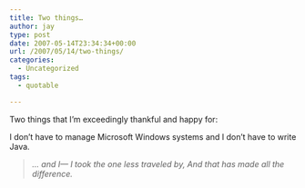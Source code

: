 ```yaml
---
title: Two things…
author: jay
type: post
date: 2007-05-14T23:34:34+00:00
url: /2007/05/14/two-things/
categories:
  - Uncategorized
tags:
  - quotable

---
```

Two things that I’m exceedingly thankful and happy for:

I don’t have to manage Microsoft Windows systems and I don’t have to write Java.

> _… and I— I took the one less traveled by, And that has made all the difference._
